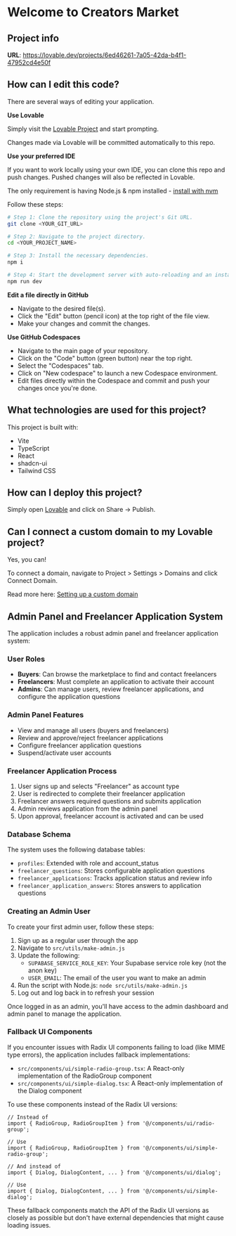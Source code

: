 # Welcome to Creators Market

## Project info

**URL**: https://lovable.dev/projects/6ed46261-7a05-42da-b4f1-47952cd4e50f

## How can I edit this code?

There are several ways of editing your application.

**Use Lovable**

Simply visit the [Lovable Project](https://lovable.dev/projects/6ed46261-7a05-42da-b4f1-47952cd4e50f) and start prompting.

Changes made via Lovable will be committed automatically to this repo.

**Use your preferred IDE**

If you want to work locally using your own IDE, you can clone this repo and push changes. Pushed changes will also be reflected in Lovable.

The only requirement is having Node.js & npm installed - [install with nvm](https://github.com/nvm-sh/nvm#installing-and-updating)

Follow these steps:

```sh
# Step 1: Clone the repository using the project's Git URL.
git clone <YOUR_GIT_URL>

# Step 2: Navigate to the project directory.
cd <YOUR_PROJECT_NAME>

# Step 3: Install the necessary dependencies.
npm i

# Step 4: Start the development server with auto-reloading and an instant preview.
npm run dev
```

**Edit a file directly in GitHub**

- Navigate to the desired file(s).
- Click the "Edit" button (pencil icon) at the top right of the file view.
- Make your changes and commit the changes.

**Use GitHub Codespaces**

- Navigate to the main page of your repository.
- Click on the "Code" button (green button) near the top right.
- Select the "Codespaces" tab.
- Click on "New codespace" to launch a new Codespace environment.
- Edit files directly within the Codespace and commit and push your changes once you're done.

## What technologies are used for this project?

This project is built with:

- Vite
- TypeScript
- React
- shadcn-ui
- Tailwind CSS

## How can I deploy this project?

Simply open [Lovable](https://lovable.dev/projects/6ed46261-7a05-42da-b4f1-47952cd4e50f) and click on Share -> Publish.

## Can I connect a custom domain to my Lovable project?

Yes, you can!

To connect a domain, navigate to Project > Settings > Domains and click Connect Domain.

Read more here: [Setting up a custom domain](https://docs.lovable.dev/tips-tricks/custom-domain#step-by-step-guide)

## Admin Panel and Freelancer Application System

The application includes a robust admin panel and freelancer application system:

### User Roles

- **Buyers**: Can browse the marketplace to find and contact freelancers
- **Freelancers**: Must complete an application to activate their account
- **Admins**: Can manage users, review freelancer applications, and configure the application questions

### Admin Panel Features

- View and manage all users (buyers and freelancers)
- Review and approve/reject freelancer applications
- Configure freelancer application questions
- Suspend/activate user accounts

### Freelancer Application Process

1. User signs up and selects "Freelancer" as account type
2. User is redirected to complete their freelancer application
3. Freelancer answers required questions and submits application
4. Admin reviews application from the admin panel
5. Upon approval, freelancer account is activated and can be used

### Database Schema

The system uses the following database tables:

- `profiles`: Extended with role and account_status
- `freelancer_questions`: Stores configurable application questions
- `freelancer_applications`: Tracks application status and review info
- `freelancer_application_answers`: Stores answers to application questions

### Creating an Admin User

To create your first admin user, follow these steps:

1. Sign up as a regular user through the app
2. Navigate to `src/utils/make-admin.js`
3. Update the following:
   - `SUPABASE_SERVICE_ROLE_KEY`: Your Supabase service role key (not the anon key)
   - `USER_EMAIL`: The email of the user you want to make an admin
4. Run the script with Node.js: `node src/utils/make-admin.js`
5. Log out and log back in to refresh your session

Once logged in as an admin, you'll have access to the admin dashboard and admin panel to manage the application.

### Fallback UI Components

If you encounter issues with Radix UI components failing to load (like MIME type errors), the application includes fallback implementations:

- `src/components/ui/simple-radio-group.tsx`: A React-only implementation of the RadioGroup component
- `src/components/ui/simple-dialog.tsx`: A React-only implementation of the Dialog component

To use these components instead of the Radix UI versions:

```tsx
// Instead of
import { RadioGroup, RadioGroupItem } from '@/components/ui/radio-group';

// Use
import { RadioGroup, RadioGroupItem } from '@/components/ui/simple-radio-group';

// And instead of
import { Dialog, DialogContent, ... } from '@/components/ui/dialog';

// Use
import { Dialog, DialogContent, ... } from '@/components/ui/simple-dialog';
```

These fallback components match the API of the Radix UI versions as closely as possible but don't have external dependencies that might cause loading issues.